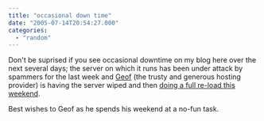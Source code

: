 ```yaml
---
title: "occasional down time"
date: "2005-07-14T20:54:27.000"
categories: 
  - "random"
---
```


Don't be suprised if you see occasional downtime on my blog here over the next several days; the server on which it runs has been under attack by spammers for the last week and [Geof](http://www.ijsm.org) (the trusty and generous hosting provider) is having the server wiped and then [doing a full re-load this weekend](http://ijsm.org/archives/2005/07/14/i-hate-computers/).

Best wishes to Geof as he spends his weekend at a no-fun task.
